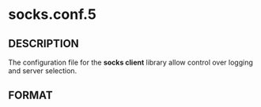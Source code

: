 # socks.conf.5
## DESCRIPTION
The configuration file for the **socks client** library allow control over logging and server selection.

## FORMAT

